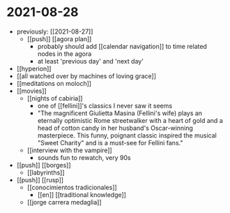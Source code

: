 # 2021-08-28

- previously: [[2021-08-27]]
  - [[push]] [[agora plan]]
    - probably should add [[calendar navigation]] to time related nodes in the agora
    - at least 'previous day' and 'next day'
- [[hyperion]]
- [[all watched over by machines of loving grace]]
- [[meditations on moloch]]
- [[movies]]
  - [[nights of cabiria]]
    - one of [[fellini]]'s classics I never saw it seems
    - "The magnificent Giulietta Masina (Fellini's wife) plays an eternally optimistic Rome streetwalker with a heart of gold and a head of cotton candy in her husband's Oscar-winning masterpiece. This funny, poignant classic inspired the musical "Sweet Charity" and is a must-see for Fellini fans."
  - [[interview with the vampire]]
    - sounds fun to rewatch, very 90s
- [[push]] [[borges]]
  - [[labyrinths]]
- [[push]] [[rusp]]
  - [[conocimientos tradicionales]]
    - [[en]] [[traditional knowledge]]
  - [[jorge carrera medaglia]]